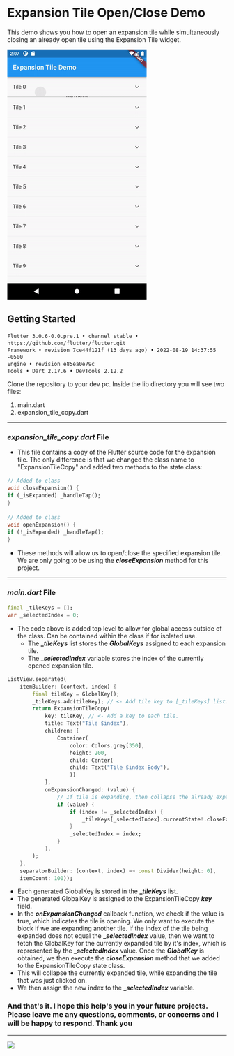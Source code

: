 # Expansion Tile Open/Close Demo

This demo shows you how to open an expansion tile while simultaneously closing an already open tile using the Expansion Tile widget.

![Alt Text](assets/video/demo.gif)

## Getting Started

```text
Flutter 3.0.6-0.0.pre.1 • channel stable • https://github.com/flutter/flutter.git
Framework • revision 7ce44f121f (13 days ago) • 2022-08-19 14:37:55 -0500
Engine • revision e85ea0e79c
Tools • Dart 2.17.6 • DevTools 2.12.2
```

Clone the repository to your dev pc. Inside the lib directory you will see two files:

1. main.dart
2. expansion_tile_copy.dart

---

### _expansion_tile_copy.dart_ File

- This file contains a copy of the Flutter source code for the expansion tile. The only difference is that we changed the class name to "ExpansionTileCopy" and added two methods to the state class:

```dart
// Added to class
void closeExpansion() {
if (_isExpanded) _handleTap();
}

// Added to class
void openExpansion() {
if (!_isExpanded) _handleTap();
}
```

- These methods will allow us to open/close the specified expansion tile. We are only going to be using the **_closeExpansion_** method for this project.

---

### _main.dart_ File

```dart
final _tileKeys = [];
var _selectedIndex = 0;
```

- The code above is added top level to allow for global access outside of the class. Can be contained within the class if for isolated use.
  - The **\__tileKeys_** list stores the **_GlobalKeys_** assigned to each expansion tile.
  - The **\__selectedIndex_** variable stores the index of the currently opened expansion tile.

```dart
ListView.separated(
    itemBuilder: (context, index) {
        final tileKey = GlobalKey();
        _tileKeys.add(tileKey); // <- Add tile key to [_tileKeys] list.
        return ExpansionTileCopy(
            key: tileKey, // <- Add a key to each tile.
            title: Text("Tile $index"),
            children: [
                Container(
                    color: Colors.grey[350],
                    height: 200,
                    child: Center(
                    child: Text("Tile $index Body"),
                    ))
            ],
            onExpansionChanged: (value) {
                // If tile is expanding, then collapse the already expanded tile.
                if (value) {
                    if (index != _selectedIndex) {
                        _tileKeys[_selectedIndex].currentState!.closeExpansion();
                    }
                    _selectedIndex = index;
                }
            },
        );
    },
    separatorBuilder: (context, index) => const Divider(height: 0),
    itemCount: 100));
```

- Each generated GlobalKey is stored in the **\__tileKeys_** list.
- The generated GlobalKey is assigned to the ExpansionTileCopy **_key_** field.
- In the **_onExpansionChanged_** callback function, we check if the value is true, which indicates the tile is opening. We only want to execute the block if we are expanding another tile. If the index of the tile being expanded does not equal the **\__selectedIndex_** value, then we want to fetch the GlobalKey for the currently expanded tile by it's index, which is represented by the **\__selectedIndex_** value. Once the **_GlobalKey_** is obtained, we then execute the **_closeExpansion_** method that we added to the ExpansionTileCopy state class.
- This will collapse the currently expanded tile, while expanding the tile that was just clicked on.
- We then assign the new index to the **\__selectedIndex_** variable.

### And that's it. I hope this help's you in your future projects. Please leave me any questions, comments, or concerns and I will be happy to respond. Thank you

---

<a href="https://www.buymeacoffee.com/TreyThomas"><img src="https://img.buymeacoffee.com/button-api/?text=Buy me a coffee?&emoji=&slug=TreyThomas&button_colour=604343&font_colour=ffffff&font_family=Inter&outline_colour=ffffff&coffee_colour=FFDD00"></a>
